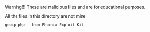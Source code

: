 Warning!!! These are malicious files and are for educational purposes.

All the files in this directory are not mine

```
geoip.php - from Phoenix Exploit Kit
```
